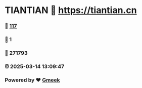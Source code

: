 # TIANTIAN :link: https://tiantian.cn 
### :page_facing_up: [117](https://tiantian.cn/tag.html) 
### :speech_balloon: 1 
### :hibiscus: 271793 
### :alarm_clock: 2025-03-14 13:09:47 
### Powered by :heart: [Gmeek](https://github.com/Meekdai/Gmeek)
